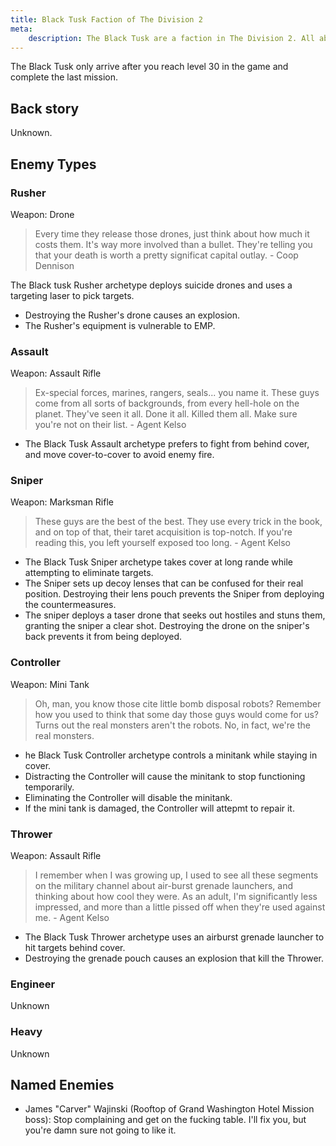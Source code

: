 ```yaml
---
title: Black Tusk Faction of The Division 2
meta:
    description: The Black Tusk are a faction in The Division 2. All about the types of Black Tusk enemies you can encounter you can find here.
---
```


The Black Tusk only arrive after you reach level 30 in the game and complete the last mission.

## Back story

Unknown.

## Enemy Types

### Rusher

Weapon: Drone

> Every time they release those drones, just think about how much it costs them. It's way more involved than a bullet. They're telling you that your death is worth a pretty significat capital outlay. - Coop Dennison

The Black tusk Rusher archetype deploys suicide drones and uses a targeting laser to pick targets.
- Destroying the Rusher's drone causes an explosion.
- The Rusher's equipment is vulnerable to EMP.

### Assault

Weapon: Assault Rifle

> Ex-special forces, marines, rangers, seals... you name it. These guys come from all sorts of backgrounds, from every hell-hole on the planet. They've seen it all. Done it all. Killed them all. Make sure you're not on their list. - Agent Kelso

* The Black Tusk Assault archetype prefers to fight from behind cover, and move cover-to-cover to avoid enemy fire.

### Sniper

Weapon: Marksman Rifle

> These guys are the best of the best. They use every trick in the book, and on top of that, their taret acquisition is top-notch. If you're reading this, you left yourself exposed too long. - Agent Kelso

* The Black Tusk Sniper archetype takes cover at long rande while attempting to eliminate targets.
* The Sniper sets up decoy lenses that can be confused for their real position. Destroying their lens pouch prevents the Sniper from deploying the countermeasures.
* The sniper deploys a taser drone that seeks out hostiles and stuns them, granting the sniper a clear shot. Destroying the drone on the sniper's back prevents it from being deployed.

### Controller

Weapon: Mini Tank

> Oh, man, you know those cite little bomb disposal robots? Remember how you used to think that some day those guys would come for us? Turns out the real monsters aren't the robots. No, in fact, we're the real monsters.

- he Black Tusk Controller archetype controls a minitank while staying in cover.
- Distracting the Controller will cause the minitank to stop functioning temporarily.
- Eliminating the Controller will disable the minitank.
- If the mini tank is damaged, the Controller will attepmt to repair it.

### Thrower

Weapon: Assault Rifle

> I remember when I was growing up, I used to see all these segments on the military channel about air-burst grenade launchers, and thinking about how cool they were. As an adult, I'm significantly less impressed, and more than a little pissed off when they're used against me. - Agent Kelso

- The Black Tusk Thrower archetype uses an airburst grenade launcher to hit targets behind cover.
- Destroying the grenade pouch causes an explosion that kill the Thrower.

### Engineer

Unknown

### Heavy

Unknown

## Named Enemies

- James "Carver" Wajinski (Rooftop of Grand Washington Hotel Mission boss): Stop complaining and get on the fucking table. I'll fix you, but you're damn sure not going to like it.